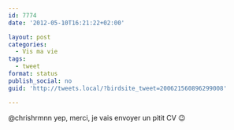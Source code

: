 ```yaml
---
id: 7774
date: '2012-05-10T16:21:22+02:00'

layout: post
categories:
  - Vis ma vie
tags:
  - tweet
format: status
publish_social: no
guid: 'http://tweets.local/?birdsite_tweet=200621560896299008'

---
```


@chrishrmnn yep, merci, je vais envoyer un pitit CV 😉